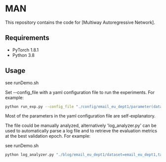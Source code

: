 MAN
=====

This repository contains the code for [Multiway Autoregressive Network].

## Requirements
  * PyTorch 1.8.1 
  * Python 3.8

## Usage

see runDemo.sh

Set --config_file with a yaml configuration file to run the experiments. For example:

```sh
python run_exp.py --config_file "./config/email_eu_dept1/parameter(dataset=email_eu_dept1,task=link_pred,model=egcn_man,learningRate=0.001000,historyStep=5,gcnHiddenFeature=[64x20]).yaml"
```
Most of the parameters in the yaml configuration file are self-explanatory. 

The file could be manually analyzed, alternatively 'log_analyzer.py' can be used to automatically parse a log file and to retrieve the evaluation metrics at the best validation epoch. For example:

see runDemo.sh

```sh
python log_analyzer.py "./blog/email_eu_dept1/dataset=email_eu_dept1,task=link_pred,model=egcn_man,learningRate=0.001000,historyStep=5,gcnHiddenFeature=[64x20].log"
```

